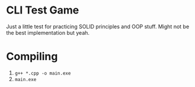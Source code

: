 # CLI Test Game
Just a little test for practicing SOLID principles and OOP stuff. Might not be the best implementation but yeah.

# Compiling
1. `g++ *.cpp -o main.exe`
2. `main.exe`